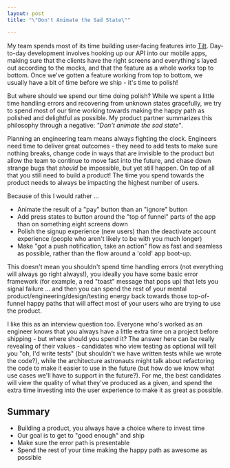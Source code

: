 ```yaml
---
layout: post
title: "\"Don't Animate the Sad State\""

---
```


My team spends most of its time building user-facing features into [Tilt](https://www.tilt.com). Day-to-day development involves hooking up our API into our mobile apps, making sure that the clients have the right screens and everything's layed out according to the mocks, and that the feature as a whole _works_ top to bottom.  Once we've gotten a feature working from top to bottom, we usually have a bit of time before we ship - it's time to polish!

But where should we spend our time doing polish?  While we spent a little time handling errors and recovering from unknown states gracefully, we try to spend most of our time working towards making the happy path as polished and delightful as possible.  My product partner summarizes this philosophy through a negative: _"Don't animate the sad state"_.

Planning an engineering team means always fighting the clock.  Engineers need time to deliver great outcomes - they need to add tests to make sure nothing breaks, change code in ways that are invisible to the product but allow the team to continue to move fast into the future, and chase down strange bugs that _should_ be impossible, but yet still happen.  On top of all that you still need to build a product!  The time you spend towards the product needs to always be impacting the highest number of users.

Because of this I would rather ...

* Animate the result of a "pay" button than an "ignore" button
* Add press states to button around the "top of funnel" parts of the app than on something eight screens down
* Polish the signup experience (new users) than the deactivate account experience (people who aren't likely to be with you much longer)
* Make "got a push notification, take an action" flow as fast and seamless as possible, rather than the flow around a 'cold' app boot-up.

This doesn't mean you shouldn't spend time handling errors (not everything will always go right always!), you ideally you have some basic error framework (for example, a red "toast" message that pops up) that lets you signal failure ... and then you can spend the rest of your mental product/engineering/design/testing energy back towards those top-of-funnel happy paths that will affect most of your users who are trying to use the product.

I like this as an interview question too.  Everyone who's worked as an engineer knows that you always have a little extra time on a project before shipping - but where should you spend it?  The answer here can be really revealing of their values - candidates who view testing as optional will tell you "oh, I'd write tests" (but shouldn't we have written tests while we wrote the code?), while the architecture astronauts might talk about refactoring the code to make it easier to use in the future (but how do we know what use cases we'll have to support in the future?).  For me, the best candidates will view the quality of what they've produced as a given, and spend the extra time investing into the user experience to make it as great as possible.

## Summary

* Building a product, you always have a choice where to invest time
* Our goal is to get to "good enough" and ship
* Make sure the error path is presentable
* Spend the rest of your time making the happy path as awesome as possible